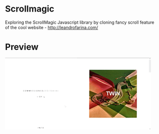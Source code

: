 # Scrollmagic
Exploring the ScrollMagic Javascript library by cloning fancy scroll feature of the cool website - http://leandrofarina.com/

# Preview

![This is how it looks!](scrollmagic/preview.gif)

